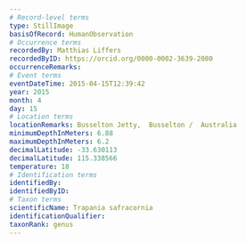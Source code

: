 ```yaml
---
# Record-level terms
type: StillImage
basisOfRecord: HumanObservation
# Occurrence terms
recordedBy: Matthias Liffers
recordedByID: https://orcid.org/0000-0002-3639-2080
occurrenceRemarks: 
# Event terms
eventDateTime: 2015-04-15T12:39:42
year: 2015
month: 4
day: 15
# Location terms
locationRemarks: Busselton Jetty,  Busselton /  Australia
minimumDepthInMeters: 6.88
maximumDepthInMeters: 6.2
decimalLatitude: -33.630113
decimalLatitude: 115.338566
temperature: 18
# Identification terms
identifiedBy: 
identifiedByID: 
# Taxon terms
scientificName: Trapania safracornia
identificationQualifier: 
taxonRank: genus
---
```

